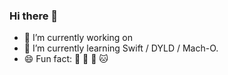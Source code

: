 ### Hi there 👋

<!--
**tsuiyuenhong/tsuiyuenhong** is a ✨ _special_ ✨ repository because its `README.md` (this file) appears on your GitHub profile.

Here are some ideas to get you started:

- 🔭 I’m currently working on ...
- 🌱 I’m currently learning ...
- 👯 I’m looking to collaborate on ...
- 🤔 I’m looking for help with ...
- 💬 Ask me about ...
- 📫 How to reach me: ...
- 😄 Pronouns: ...
- ⚡ Fun fact: ...
-->

- 🔭 I’m currently working on <img src="https://github.com/tsuiyuenhong/tsuiyuenhong/blob/master/icon.png" width="14"/>
- 🌱 I’m currently learning Swift / DYLD / Mach-O.
- 😄 Fun fact: 💖 🐶 💖 🐱

